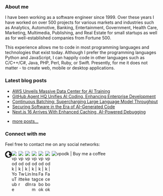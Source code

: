 ### About me

I have been working as a software engineer since 1999. Over these years I have worked on over 500 projects for various markets and industries such as Analytics, Automotive, Banking, Entertainment, Government, Health Care, Marketing, Multimedia, Publishing, and Real Estate for small startups as well as for well-established companies from Fortune 500.

This experience allows me to code in most programming languages and technologies that exist today. Although I prefer the programming languages Python and JavaScript, I can happily code in other languages such as C/C++/C#, Java, PHP, Perl, Ruby, or Swift. Presently, for me it does not matter - to create web, mobile or desktop applications.

### Latest blog posts

<!-- BLOG-POST-LIST:START -->
- [AWS Unveils Massive Data Center for AI Training](https://medium.com/majordigest/aws-unveils-massive-data-center-for-ai-training-a2911189078e?source=rss-22947912adc0------2)
- [GitHub Agent HQ Unifies AI Coding, Enhancing Enterprise Development](https://medium.com/majordigest/github-agent-hq-unifies-ai-coding-enhancing-enterprise-development-f482190e6161?source=rss-22947912adc0------2)
- [Continuous Batching: Supercharging Large Language Model Throughput](https://medium.com/majordigest/continuous-batching-supercharging-large-language-model-throughput-6346e6cfc923?source=rss-22947912adc0------2)
- [Securing Software in the Era of AI-Generated Code](https://medium.com/majordigest/securing-software-in-the-era-of-ai-generated-code-d6026b58ab27?source=rss-22947912adc0------2)
- [Next.js 16 Arrives With Enhanced Caching, AI-Powered Debugging](https://medium.com/majordigest/next-js-16-arrives-with-enhanced-caching-ai-powered-debugging-acbc1d8aa8a9?source=rss-22947912adc0------2)
<!-- BLOG-POST-LIST:END -->
- [more posts...](https://medium.com/@vpodk)

### Connect with me
Feel free to contact me on any social networks:

[<img align="left" alt="vpodk.com" width="22px" src="https://raw.githubusercontent.com/iconic/open-iconic/master/svg/globe.svg" />][website]
[<img align="left" alt="vpodk | YouTube" width="22px" src="https://cdn.jsdelivr.net/npm/simple-icons@v3/icons/youtube.svg" />][youtube]
[<img align="left" alt="vpodk | Twitter" width="22px" src="https://cdn.jsdelivr.net/npm/simple-icons@v3/icons/twitter.svg" />][twitter]
[<img align="left" alt="vpodk | LinkedIn" width="22px" src="https://cdn.jsdelivr.net/npm/simple-icons@v3/icons/linkedin.svg" />][linkedin]
[<img align="left" alt="vpodk | Instagram" width="22px" src="https://cdn.jsdelivr.net/npm/simple-icons@v3/icons/instagram.svg" />][instagram]
[<img align="left" alt="vpodk | Facebook" width="22px" src="https://cdn.jsdelivr.net/npm/simple-icons@v3/icons/facebook.svg" />][facebook]
[<img align="left" alt="vpodk | Facebook" width="22px" src="https://cdn.jsdelivr.net/npm/simple-icons@v3/icons/medium.svg" />][medium]
[<img align="left" alt="vpodk | Buy me a coffee" height="24px" src="https://cdn.buymeacoffee.com/buttons/default-yellow.png" />][buymeacoffee]
<br>

<!-- Meta data -->
[website]: https://vpodk.com
[twitter]: https://twitter.com/vpodk
[youtube]: https://youtube.com/@vpodk
[instagram]: https://instagram.com/vpodk
[linkedin]: https://linkedin.com/in/vpodk
[facebook]: https://facebook.com/vpodk
[medium]: https://medium.com/@vpodk
[buymeacoffee]: https://www.buymeacoffee.com/vpodk
